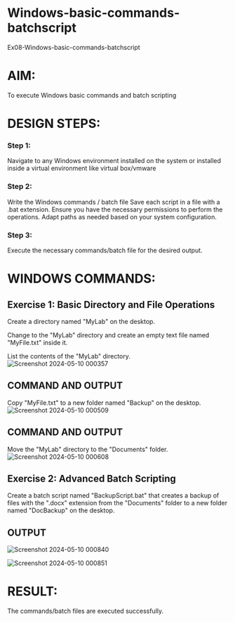 # Windows-basic-commands-batchscript
Ex08-Windows-basic-commands-batchscript

# AIM:
To execute Windows basic commands and batch scripting

# DESIGN STEPS:

### Step 1:

Navigate to any Windows environment installed on the system or installed inside a virtual environment like virtual box/vmware 

### Step 2:

Write the Windows commands / batch file
Save each script in a file with a .bat extension.
Ensure you have the necessary permissions to perform the operations.
Adapt paths as needed based on your system configuration.
### Step 3:

Execute the necessary commands/batch file for the desired output. 




# WINDOWS COMMANDS:
## Exercise 1: Basic Directory and File Operations
Create a directory named "MyLab" on the desktop.

Change to the "MyLab" directory and create an empty text file named "MyFile.txt" inside it.

List the contents of the "MyLab" directory.
![Screenshot 2024-05-10 000357](https://github.com/POOJASREE-B/Windows-basic-commands-batchscript/assets/144362256/90b52e4b-4e4c-4b0a-a57e-8ddbd853adff)


## COMMAND AND OUTPUT

Copy "MyFile.txt" to a new folder named "Backup" on the desktop.
![Screenshot 2024-05-10 000509](https://github.com/POOJASREE-B/Windows-basic-commands-batchscript/assets/144362256/13fd837e-ce4c-42de-bf60-ae5c23e8b39e)

## COMMAND AND OUTPUT

Move the "MyLab" directory to the "Documents" folder.
![Screenshot 2024-05-10 000608](https://github.com/POOJASREE-B/Windows-basic-commands-batchscript/assets/144362256/e1faae12-ed28-4444-a937-ea4a9c9b76f1)



## Exercise 2: Advanced Batch Scripting
Create a batch script named "BackupScript.bat" that creates a backup of files with the ".docx" extension from the "Documents" folder to a new folder named "DocBackup" on the desktop.







## OUTPUT


![Screenshot 2024-05-10 000840](https://github.com/POOJASREE-B/Windows-basic-commands-batchscript/assets/144362256/3750b8e7-ad2f-460e-8980-f5f713fe9dcb)

![Screenshot 2024-05-10 000851](https://github.com/POOJASREE-B/Windows-basic-commands-batchscript/assets/144362256/ca0b54a8-af8d-491a-bc22-88f1b634491d)


# RESULT:
The commands/batch files are executed successfully.
